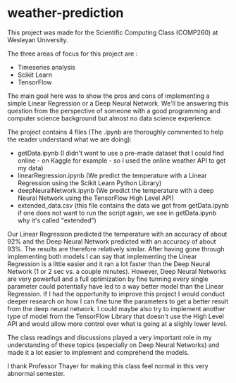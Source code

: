 # weather-prediction

This project was made for the Scientific Computing Class (COMP260) at Wesleyan University. 

The three areas of focus for this project are : 
- Timeseries analysis 
- Scikit Learn 
- TensorFlow 

The main goal here was to show the pros and cons of implementing a simple Linear Regression or a Deep Neural Network. We'll be answering this question from the perspective of someone with a good programming and computer science background but almost no data science experience. 

The project contains 4 files (The .ipynb are thoroughly commented to help the reader understand what we are doing): 
- getData.ipynb (I didn't want to use a pre-made dataset that I could find online - on Kaggle for example - so I used the online weather API to get my data) 
- linearRegression.ipynb (We predict the temperature with a Linear Regression using the Scikit Learn Python Library) 
- deepNeuralNetwork.ipynb (We predict the temperature with a deep Neural Network using the TensorFlow High Level API) 
- extended_data.csv (this file contains the data we got from getData.ipynb if one does not want to run the script again, we see in getData.ipynb why it's called "extended") 

Our Linear Regression predicted the temperature with an accuracy of about 92% and the Deep Neural Network predicted with an accuracy of about 93%. The results are therefore relatively similar. After having gone through implementing both models I can say that implementing the Linear Regression is a little easier and it ran a lot faster than the Deep Neural Network (1 or 2 sec vs. a couple minutes). However, Deep Neural Networks are very powerfull and a full optimization by fine tunning every single parameter could potentially have led to a way better model than the Linear Regression. If I had the opportunity to improve this project I would conduct deeper research on how I can fine tune the parameters to get a better result from the deep neural network. I could maybe also try to implement another type of model from the TensorFlow Library that doesn't use the High Level API and would allow more control over what is going at a slighly lower level.

The class readings and discussions played a very important role in my understanding of these topics (especially on Deep Neural Networks) and made it a lot easier to implement and comprehend the models.

I thank Professor Thayer for making this class feel normal in this very abnormal semester. 
